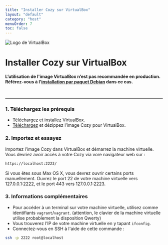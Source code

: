 ```yaml
---
title: "Installer Cozy sur VirtualBox"
layout: "default"
category: "host"
menuOrder: 7
toc: false
---
```



<div class="install-inner-logo">
<img alt="Logo de VirtualBox" src="/assets/images/virtualbox-logo.png">
</div>

# Installer Cozy sur VirtualBox

**L’utilisation de l'image VirtualBox n’est pas recommandée en production.**    
**Référez-vous à l’[installation par paquet Debian](install-on-debian.html) dans ce cas.**

<br>

---

<h3>1. Téléchargez les prérequis</h3>

* [Téléchargez](https://www.virtualbox.org/wiki/Downloads) et installez VirtualBox.
* [Téléchargez](https://files.cozycloud.cc/cozy/virtualbox-cozycloud-latest.zip) et dézippez l’image Cozy pour VirtualBox.

<h3>2. Importez et essayez</h3>

Importez l’image Cozy dans VirtualBox et démarrez la machine virtuelle.
Vous devriez avoir accès à votre Cozy via vore navigateur web sur :

```bash
https://localhost:2223/
```

Si vous êtes sous Max OS X, vous devrez ouvrir certains ports manuellement.
Ouvrez le port 22 de votre machine virtuelle vers 127.0.0.1:2222, et le port 443 vers 127.0.0.1:2223.

<h3>3. Informations complémentaires</h3>

* Pour accéder à un terminal sur votre machine virtuelle, utilisez comme identifiants `vagrant`/`vagrant`. (attention, le clavier de la machine virtuelle utilise probablement la disposition Qwerty)
* Vous trouverez l’IP de votre machine virtuelle en y tapant `ifconfig`.
* Connectez-vous en SSH à l'aide de cette commande :

```bash
ssh -p 2222 root@localhost
```

